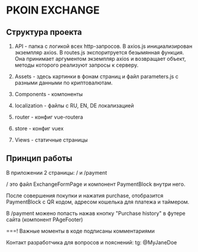 # PKOIN EXCHANGE 

## Структура проекта
1) API - папка с логикой всех http-запросов.
В axios.js инициализирован экземпляр axios. В routes.js экспоритруется безымянная функция. Она принимает аргументом экземпляр axios и возвращает объект, методы которого реализуют запросы к серверу.

2) Assets - здесь картинки в фонам страниц и файл parameters.js с разными данными по криптовалютам.

3) Components - компоненты

4) localization - файлы с RU, EN, DE локализацией

5) router - конфиг vue-routera

6) store - конфиг vuex

7) Views - статичные страницы

## Принцип работы
В приложении 2 страницы: / и /payment

/ это файл ExchangeFormPage и компонент PaymentBlock внутри него.

После совершения покупки и нажатия purchase, отобразится PaymentBlock с QR кодом, адресом кошелька для платежа и таймером.

В /payment можено попасть нажав кнопку "Purchase history" в футере сайта (компонент PAgeFooter)

===!
Важные моменты в коде подписаны комментариями

Контакт разработчика для вопросов и пояснений: tg: @MyJaneDoe